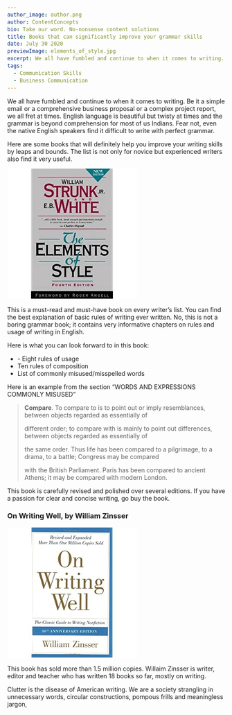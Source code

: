 ```yaml
---
author_image: author.png
author: ContentConcepts
bio: Take our word. No-nonsense content solutions
title: Books that can significantly improve your grammar skills
date: July 30 2020
previewImage: elements_of_style.jpg
excerpt: We all have fumbled and continue to when it comes to writing.
tags:
  - Communication Skills
  - Business Communication
---
```



We all have fumbled and continue to when it comes to writing. Be it a simple email or a comprehensive business proposal or a complex project report, we all fret at times. English language is beautiful but twisty at times and the grammar is beyond comprehension for most of us Indians. Fear not, even the native English speakers find it difficult to write with perfect grammar.

Here are some books that will definitely help you improve your writing skills by leaps and bounds. The list is not only for novice but experienced writers also find it very useful.

![The Elements of Style](elements_of_style.jpg "The Elements of Style")

This is a must-read and must-have book on every writer’s list. You can find the best explanation of basic rules of writing ever written. No, this is not a boring grammar book; it contains very informative chapters on rules and usage of writing in English.

Here is what you can look forward to in this book:

* \- Eight rules of usage
* Ten rules of composition
* List of commonly misused/misspelled words

Here is an example from the section “WORDS AND EXPRESSIONS COMMONLY MISUSED”

>  **Compare**. To compare to is to point out or imply resemblances, between objects regarded as essentially of
>
>  different order; to compare with is mainly to point out differences, between objects regarded as essentially of
>
>  the same order. Thus life has been compared to a pilgrimage, to a drama, to a battle; Congress may be compared
>
>  with the British Parliament. Paris has been compared to ancient Athens; it may be compared with modern London.

This book is carefully revised and polished over several editions. If you have a passion for clear and concise writing, go buy the book.

### On Writing Well, by William Zinsser

![On Writing Well](on_writing_well.jpg "On Writing Well")

This book has sold more than 1.5 million copies. Willaim Zinsser is writer, editor and teacher who has written 18 books so far, mostly on writing.

Clutter is the disease of American writing. We are a society strangling in unnecessary words, circular constructions, pompous frills and meaningless jargon,